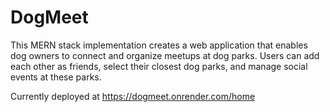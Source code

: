 # DogMeet
This MERN stack implementation creates a web application that enables dog owners to connect and organize meetups at dog parks. Users can add each other as friends, select their closest dog parks, and manage social events at these parks.

Currently deployed at https://dogmeet.onrender.com/home
